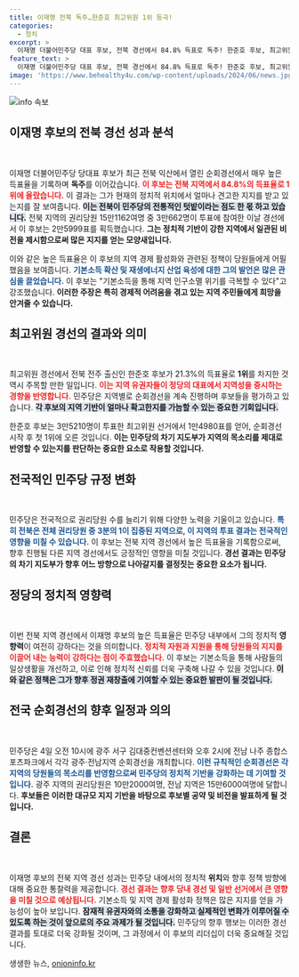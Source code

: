 ```yaml
---
title: 이재명 전북 독주…한준호 최고위원 1위 등극!
categories:
  - 정치
excerpt: >
  이재명 더불어민주당 대표 후보, 전북 경선에서 84.8% 득표로 독주! 한준호 후보, 최고위원 경선 1위 차지. 민주당의 미래를 위한 기본소득 및 지역 활성화 방안 제시! 클릭하고 더 알아보세요!
feature_text: >
  이재명 더불어민주당 대표 후보, 전북 경선에서 84.8% 득표로 독주! 한준호 후보, 최고위원 경선 1위 차지. 민주당의 미래를 위한 기본소득 및 지역 활성화 방안 제시! 클릭하고 더 알아보세요!
image: 'https://www.behealthy4u.com/wp-content/uploads/2024/06/news.jpg'
---
```


<p><img src="https://www.behealthy4u.com/wp-content/uploads/2024/06/news.jpg" alt="info 속보" /></p>

<h2 data-ke-size="size26">이재명 후보의 전북 경선 성과 분석</h2>

<p data-ke-size="size16">&nbsp;</p>

<p>이재명 더불어민주당 당대표 후보가 최근 전북 익산에서 열린 순회경선에서 매우 높은 득표율을 기록하며 <strong>독주</strong>를 이어갔습니다. <b><span style="color: #ee2323;">이 후보는 전북 지역에서 84.8%의 득표율로 1위에 올랐습니다.</span></b> 이 결과는 그가 현재의 정치적 위치에서 얼마나 견고한 지지를 받고 있는지를 잘 보여줍니다. <b><span style="background-color: #21538527;">이는 전북이 민주당의 전통적인 텃밭이라는 점도 한 몫 하고 있습니다.</span></b> 전북 지역의 권리당원 15만1162여명 중 3만662명이 투표에 참여한 이날 경선에서 이 후보는 2만5999표를 획득했습니다. <b>그는 정치적 기반이 강한 지역에서 일관된 비전을 제시함으로써 많은 지지를 얻는 모양새입니다.</b></p>

<p>이와 같은 높은 득표율은 이 후보의 지역 경제 활성화와 관련된 정책이 당원들에게 어필했음을 보여줍니다. <b><span style="color: #1a5490;">기본소득 확산 및 재생에너지 산업 육성에 대한 그의 발언은 많은 관심을 끌었습니다.</span></b> 이 후보는 "기본소득을 통해 지역 인구소멸 위기를 극복할 수 있다"고 강조했습니다. <b>이러한 주장은 특히 경제적 어려움을 겪고 있는 지역 주민들에게 희망을 안겨줄 수 있습니다.</b> </p>

<h2 data-ke-size="size26">최고위원 경선의 결과와 의미</h2>

<p data-ke-size="size16">&nbsp;</p>

<p>최고위원 경선에서 전북 전주 출신인 한준호 후보가 21.3%의 득표율로 <strong>1위</strong>를 차지한 것 역시 주목할 만한 일입니다. <b><span style="color: #ee2323;">이는 지역 유권자들이 정당의 대표에서 지역성을 중시하는 경향을 반영합니다.</span></b> 민주당은 지역별로 순회경선을 계속 진행하며 후보들을 평가하고 있습니다. <b><span style="background-color: #21538527;">각 후보의 지역 기반이 얼마나 확고한지를 가늠할 수 있는 중요한 기회입니다.</span></b></p>

<p>한준호 후보는 3만5210명이 투표한 최고위원 선거에서 1만4980표를 얻어, 순회경선 시작 후 첫 1위에 오른 것입니다. <b>이는 민주당의 차기 지도부가 지역의 목소리를 제대로 반영할 수 있는지를 판단하는 중요한 요소로 작용할 것입니다.</b> </p>

<h2 data-ke-size="size26">전국적인 민주당 규정 변화</h2>

<p data-ke-size="size16">&nbsp;</p>

<p>민주당은 전국적으로 권리당원 수를 늘리기 위해 다양한 노력을 기울이고 있습니다. <b><span style="color: #1a5490;">특히 전북은 전체 권리당원 중 3분의 1이 집중된 지역으로, 이 지역의 투표 결과는 전국적인 영향을 미칠 수 있습니다.</span></b> 이 후보는 전북 지역 경선에서 높은 득표율을 기록함으로써, 향후 진행될 다른 지역 경선에서도 긍정적인 영향을 미칠 것입니다. <b>경선 결과는 민주당의 차기 지도부가 향후 어느 방향으로 나아갈지를 결정짓는 중요한 요소가 됩니다.</b></p>

<h2 data-ke-size="size26">정당의 정치적 영향력</h2>

<p data-ke-size="size16">&nbsp;</p>

<p>이번 전북 지역 경선에서 이재명 후보의 높은 득표율은 민주당 내부에서 그의 정치적 <strong>영향력</strong>이 여전히 강하다는 것을 의미합니다. <b><span style="color: #ee2323;">정치적 자원과 지원을 통해 당원들의 지지를 이끌어 내는 능력이 강하다는 점이 주효했습니다.</span></b> 이 후보는 기본소득을 통해 사람들의 일상생활을 개선하고, 이로 인해 정치적 신뢰를 더욱 구축해 나갈 수 있을 것입니다. <b><span style="background-color: #21538527;">이와 같은 정책은 그가 향후 정권 재창출에 기여할 수 있는 중요한 발판이 될 것입니다.</span></b></p>

<h2 data-ke-size="size26">전국 순회경선의 향후 일정과 의의</h2>

<p data-ke-size="size16">&nbsp;</p>

<p>민주당은 4일 오전 10시에 광주 서구 김대중컨벤션센터와 오후 2시에 전남 나주 종합스포츠파크에서 각각 광주·전남지역 순회경선을 개최합니다. <b><span style="color: #1a5490;">이런 규칙적인 순회경선은 각 지역의 당원들의 목소리를 반영함으로써 민주당의 정치적 기반을 강화하는 데 기여할 것입니다.</span></b> 광주 지역의 권리당원은 10만2000여명, 전남 지역은 15만6000여명에 달합니다. <b>후보들은 이러한 대규모 지지 기반을 바탕으로 후보별 공약 및 비전을 발표하게 될 것입니다.</b></p>

<h2 data-ke-size="size26">결론</h2>

<p data-ke-size="size16">&nbsp;</p>

<p>이재명 후보의 전북 지역 경선 성과는 민주당 내에서의 정치적 <strong>위치</strong>와 향후 정책 방향에 대해 중요한 통찰력을 제공합니다. <b><span style="color: #ee2323;">경선 결과는 향후 당내 경선 및 일반 선거에서 큰 영향을 미칠 것으로 예상됩니다.</span></b> 기본소득 및 지역 경제 활성화 정책은 많은 지지를 얻을 가능성이 높아 보입니다. <b><span style="background-color: #21538527;">잠재적 유권자와의 소통을 강화하고 실제적인 변화가 이루어질 수 있도록 하는 것이 앞으로의 주요 과제가 될 것입니다.</span></b> 민주당의 향후 행보는 이러한 경선 결과를 토대로 더욱 강화될 것이며, 그 과정에서 이 후보의 리더십이 더욱 중요해질 것입니다.</p>
생생한 뉴스, <a href="https://onioninfo.kr" rel="dofollow">onioninfo.kr</a>


